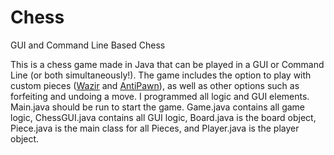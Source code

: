 # Chess
GUI and Command Line Based Chess

This is a chess game made in Java that can be played in a GUI or Command Line (or both simultaneously!). The game includes the option to play with custom pieces ([Wazir](https://en.wikipedia.org/wiki/Wazir_(chess)) and [AntiPawn](https://en.wikipedia.org/wiki/Berolina_chess)), as well as other options such as forfeiting and undoing a move. I programmed all logic and GUI elements. Main.java should be run to start the game. Game.java contains all game logic, ChessGUI.java contains all GUI logic, Board.java is the board object, Piece.java is the main class for all Pieces, and Player.java is the player object.
